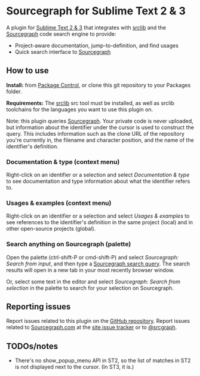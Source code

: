 # Sourcegraph for Sublime Text 2 & 3

A plugin for [Sublime Text 2 & 3](http://www.sublimetext.com/) that integrates
with [srclib](https://srclib.org) and the
[Sourcegraph](https://sourcegraph.com) code search engine to provide:

* Project-aware documentation, jump-to-definition, and find usages
* Quick search interface to [Sourcegraph](https://sourcegraph.com)


## How to use

**Install:** from [Package Control](https://sublime.wbond.net/packages/Sourcegraph), or clone this git repository to your Packages folder.

**Requirements:** The [srclib](https://srclib.org) src tool must be installed,
as well as srclib toolchains for the languages you want to use this plugin
on.

Note: this plugin queries [Sourcegraph](https://sourcegraph.com). Your private
code is never uploaded, but information about the identifier under the cursor
is used to construct the query. This includes information such as the clone
URL of the repository you're currently in, the filename and character
position, and the name of the identifier's definition.

### Documentation & type (context menu)

Right-click on an identifier or a selection and select _Documentation & type_
to see documentation and type information about what the identifier refers to.

### Usages & examples (context menu)

Right-click on an identifier or a selection and select _Usages & examples_ to
see references to the identifier's definition in the same project (local) and
in other open-source projects (global).

### Search anything on Sourcegraph (palette)

Open the palette (ctrl-shift-P or cmd-shift-P) and select _Sourcegraph: Search
from input_, and then type a [Sourcegraph search
query](https://sourcegraph.com/help/doc#search-keywords). The search results
will open in a new tab in your most recently browser window.

Or, select some text in the editor and select _Sourcegraph: Search from
selection_ in the palette to search for your selection on Sourcegraph.

## Reporting issues

Report issues related to this plugin on the [GitHub
repository](https://github.com/sourcegraph/sourcegraph-sublime). Report issues
related to [Sourcegraph.com](https://sourcegraph.com) at the [site issue
tracker](https://github.com/sourcegraph/sourcegraph.com/issues/new) or to
[@srcgraph](https://twitter.com/srcgraph).

## TODOs/notes


* There's no show_popup_menu API in ST2, so the list of matches in ST2 is not displayed next to the cursor. (In ST3, it is.)
